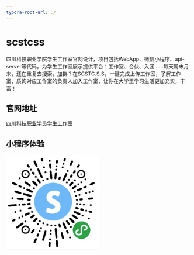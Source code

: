```yaml
---
typora-root-url: ./
---
```


# scstcss
四川科技职业学院学生工作室官网设计，项目包括WebApp、微信小程序、api-server等代码。为学生工作室展示提供平台：工作室、合伙、入团......每天周末月末，还在重复去搜索，加群？在SCSTC.S.S，一键完成上传工作室，了解工作室，质询对应工作室的负责人加入工作室，让你在大学里学习生活更加充实，丰富！

## 官网地址

[四川科技职业学员学生工作室](https://sctsc.xiaoandx.club)



## 小程序体验

![20200417164210](/SQL/image/20200417164210.png)

